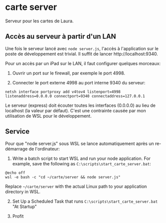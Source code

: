# carte server
Serveur pour les cartes de Laura.

## Accès au serveur à partir d'un LAN
Une fois le serveur lancé avec `node server.js`, l'accès à l'application sur le poste de développement est trivial. Il suffit de lancer http://localhost:9340.

Pour un accès par un iPad sur le LAN, il faut configurer quelques morceaux:

1. Ouvrir un port sur le firewall, par exemple le port 4998.

2. Connecter le port externe 4998 au port interne 9340 du serveur:

```
netsh interface portproxy add v4tov4 listenport=4998 listenaddress=0.0.0.0 connectport=9340 connectaddress=127.0.0.1
```

Le serveur (express) doit écouter toutes les interfaces (0.0.0.0) au lieu de localhost (la valeur par défaut). C'est une contrainte causée par mon utilisation de WSL pour le développement.

## Service
Pour que "node server.js" sous WSL se lance automatiquement après un re-démarrage de l'ordinateur:

1. Write a batch script to start WSL and run your node application. For example, save the following as `C:\scripts\start_carte_server.bat`:

```batch
@echo off
wsl -e bash -c "cd ~/carte/server && node server.js"
```

Replace `~/carte/server` with the actual Linux path to your application directory in WSL.

2. Set Up a Scheduled Task that runs `C:\scripts\start_carte_server.bat` "At Startup"

3. Profit

